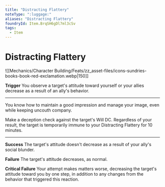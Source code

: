 ```yaml
---
title: "Distracting Flattery"
noteType: ":luggage:"
aliases: "Distracting Flattery"
foundryId: Item.BrqSH6gDl7ml3cSv
tags:
  - Item
---
```


# Distracting Flattery
![[Mechanics/Character Building/Feats/zz_asset-files/icons-sundries-books-book-red-exclamation.webp|150]]

**Trigger** You observe a target's attitude toward yourself or your allies decrease as a result of an ally's behavior.

* * *

You know how to maintain a good impression and manage your image, even while keeping uncouth company.

Make a deception check against the target's Will DC. Regardless of your result, the target is temporarily immune to your Distracting Flattery for 10 minutes.

* * *

**Success** The target's attitude doesn't decrease as a result of your ally's social blunder.

**Failure** The target's attitude decreases, as normal.

**Critical Failure** Your attempt makes matters worse, decreasing the target's attitude toward you by one step, in addition to any changes from the behavior that triggered this reaction.
